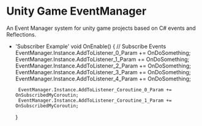 # Unity Game EventManager 
An Event Manager system for unity game projects based on C# events and Reflections.

 + 'Subscriber Example'
   void OnEnable()
    {
        // Subscribe Events
        EventManager.Instance.AddToListener_0_Param += OnDoSomething;
        EventManager.Instance.AddToListener_1_Param += OnDoSomething;
        EventManager.Instance.AddToListener_2_Param += OnDoSomething;
        EventManager.Instance.AddToListener_3_Param += OnDoSomething;
        EventManager.Instance.AddToListener_4_Param += OnDoSomething;

        EventManager.Instance.AddToListener_Coroutine_0_Param += OnSubscribedMyCoroutin;
        EventManager.Instance.AddToListener_Coroutine_1_Param += OnSubscribedMyCoroutin;
    }

